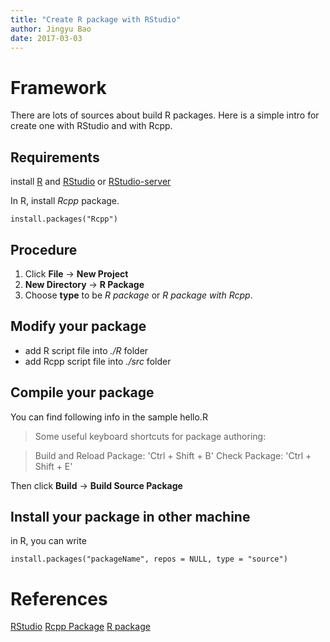 ```yaml
---
title: "Create R package with RStudio"
author: Jingyu Bao
date: 2017-03-03
---
```


# Framework

There are lots of sources about build R packages. Here is a simple intro for create one with RStudio and with Rcpp.

## Requirements

install [R](https://www.r-project.org/) and [RStudio](https://www.rstudio.com/) or [RStudio-server](https://www.rstudio.com/products/rstudio/download-server/)

In R, install _Rcpp_ package.
```
install.packages("Rcpp")
```

## Procedure

1. Click **File** -> **New Project**
2. **New Directory** -> **R Package**
3. Choose **type** to be _R package_ or _R package with Rcpp_.

## Modify your package

* add R script file into _./R_ folder
* add Rcpp script file into _./src_ folder

## Compile your package

You can find following info in the sample hello.R
>   Some useful keyboard shortcuts for package authoring:

>   Build and Reload Package:  'Ctrl + Shift + B'
>   Check Package:             'Ctrl + Shift + E'

Then click **Build** -> **Build Source Package**

## Install your package in other machine

in R, you can write
```
install.packages("packageName", repos = NULL, type = "source")
```
# References

[RStudio](https://support.rstudio.com/hc/en-us/articles/200486488-Developing-Packages-with-RStudio)
[Rcpp Package](https://support.rstudio.com/hc/en-us/articles/200486088-Using-Rcpp-with-RStudio)
[R package](http://r-pkgs.had.co.nz/)
